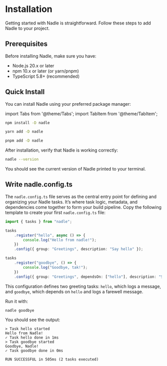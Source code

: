 # Installation

Getting started with Nadle is straightforward. Follow these steps to add Nadle to your project.

## Prerequisites

Before installing Nadle, make sure you have:

- Node.js 20.x or later
- npm 10.x or later (or yarn/pnpm)
- TypeScript 5.8+ (recommended)

## Quick Install

You can install Nadle using your preferred package manager:

import Tabs from '@theme/Tabs';
import TabItem from '@theme/TabItem';

<Tabs>
  <TabItem value="npm" label="npm">

```bash
npm install -D nadle
```

  </TabItem>
  <TabItem value="yarn" label="yarn">

```bash
yarn add -D nadle
```

  </TabItem>
  <TabItem value="pnpm" label="pnpm">

```bash
pnpm add -D nadle
```

  </TabItem>
</Tabs>

After installation, verify that Nadle is working correctly:

```bash
nadle --version
```

You should see the current version of Nadle printed to your terminal.

## Write nadle.config.ts

The `nadle.config.ts` file serves as the central entry point for defining and organizing your Nadle tasks.
It’s where task logic, metadata, and dependencies come together to form your build pipeline.
Copy the following template to create your first `nadle.config.ts` file:

```typescript
import { tasks } from "nadle";

tasks
	.register("hello", async () => {
		console.log("Hello from nadle!");
	})
	.config({ group: "Greetings", description: "Say hello" });

tasks
	.register("goodbye", () => {
		console.log("Goodbye, tak!");
	})
	.config({ group: "Greetings", dependsOn: ["hello"], description: "Say goodbye" });
```

This configuration defines two greeting tasks: `hello`, which logs a message, and `goodbye`,
which depends on `hello` and logs a farewell message.

Run it with:

```bash
nadle goodbye
```

You should see the output:

```
> Task hello started
Hello from Nadle!
✓ Task hello done in 1ms
> Task goodbye started
Goodbye, Nadle!
✓ Task goodbye done in 0ms

RUN SUCCESSFUL in 505ms (2 tasks executed)
```
